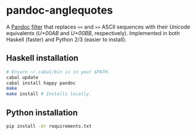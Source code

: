# pandoc-anglequotes

A [Pandoc](http://pandoc.org) [filter](http://pandoc.org/scripting) that replaces `<<` and `>>`
ASCII sequences with their Unicode equivalents (*U+00AB* and *U+00BB*, respectively). Implemented
in both Haskell (faster) and Python 2/3 (easier to install).


## Haskell installation

```sh
# Ensure ~/.cabal/bin is in your $PATH.
cabal update
cabal install happy pandoc
make
make install # Installs locally.
```


## Python installation

```sh
pip install -Ur requirements.txt
```

